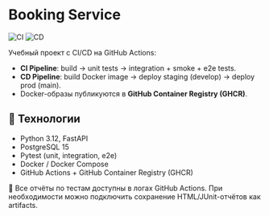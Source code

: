 # Booking Service

![CI](https://github.com/niiksolo/github-actions-docker-pipeline/actions/workflows/ci.yml/badge.svg)
![CD](https://github.com/niiksolo/github-actions-docker-pipeline/actions/workflows/cd.yml/badge.svg)

Учебный проект с CI/CD на GitHub Actions:
- **CI Pipeline**: build → unit tests → integration + smoke + e2e tests.
- **CD Pipeline**: build Docker image → deploy staging (develop) → deploy prod (main).
- Docker-образы публикуются в **GitHub Container Registry (GHCR)**.

## 🚀 Технологии
- Python 3.12, FastAPI  
- PostgreSQL 15  
- Pytest (unit, integration, e2e)  
- Docker / Docker Compose  
- GitHub Actions + GitHub Container Registry (GHCR)  

📌 Все отчёты по тестам доступны в логах GitHub Actions. При необходимости можно подключить сохранение HTML/JUnit-отчётов как artifacts.
